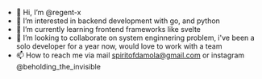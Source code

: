 - 👋 Hi, I’m @regent-x
- 👀 I’m interested in backend development with go, and python
- 🌱 I’m currently learning frontend frameworks like svelte
- 💞️ I’m looking to collaborate on system enginnering problem, i've been a solo developer for a year now, would love to work with a team
- 📫 How to reach me via mail spiritofdamola@gmail.com or instagram @beholding_the_invisible

<!---
regent-x/regent-x is a ✨ special ✨ repository because its `README.md` (this file) appears on your GitHub profile.
You can click the Preview link to take a look at your changes.
--->
